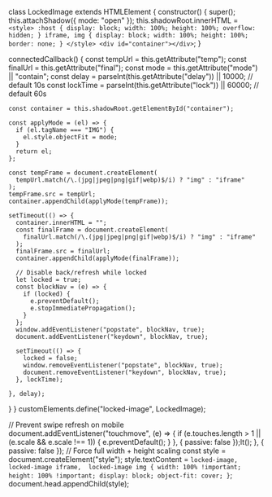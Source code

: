 class LockedImage extends HTMLElement {
  constructor() {
    super();
    this.attachShadow({ mode: "open" });
    this.shadowRoot.innerHTML = `
      <style>
        :host {
          display: block;
          width: 100%;
          height: 100%;
          overflow: hidden;
        }
        iframe, img {
          display: block;
          width: 100%;
          height: 100%;
          border: none;
        }
      </style>
      <div id="container"></div>
    `;
  }

  connectedCallback() {
    const tempUrl = this.getAttribute("temp");
    const finalUrl = this.getAttribute("final");
    const mode = this.getAttribute("mode") || "contain";
    const delay = parseInt(this.getAttribute("delay")) || 10000; // default 10s
    const lockTime = parseInt(this.getAttribute("lock")) || 60000; // default 60s

    const container = this.shadowRoot.getElementById("container");

    const applyMode = (el) => {
      if (el.tagName === "IMG") {
        el.style.objectFit = mode;
      }
      return el;
    };

    const tempFrame = document.createElement(
      tempUrl.match(/\.(jpg|jpeg|png|gif|webp)$/i) ? "img" : "iframe"
    );
    tempFrame.src = tempUrl;
    container.appendChild(applyMode(tempFrame));

    setTimeout(() => {
      container.innerHTML = "";
      const finalFrame = document.createElement(
        finalUrl.match(/\.(jpg|jpeg|png|gif|webp)$/i) ? "img" : "iframe"
      );
      finalFrame.src = finalUrl;
      container.appendChild(applyMode(finalFrame));

      // Disable back/refresh while locked
      let locked = true;
      const blockNav = (e) => {
        if (locked) {
          e.preventDefault();
          e.stopImmediatePropagation();
        }
      };
      window.addEventListener("popstate", blockNav, true);
      document.addEventListener("keydown", blockNav, true);

      setTimeout(() => {
        locked = false;
        window.removeEventListener("popstate", blockNav, true);
        document.removeEventListener("keydown", blockNav, true);
      }, lockTime);

    }, delay);
  }
}
customElements.define("locked-image", LockedImage);

// Prevent swipe refresh on mobile
document.addEventListener("touchmove", (e) => {
  if (e.touches.length > 1 || (e.scale && e.scale !== 1)) {
    e.preventDefault();
  }
}, { passive: false });lt();
}, { passive: false });
// Force full width + height scaling
const style = document.createElement("style");
style.textContent = `
  locked-image, 
  locked-image iframe, 
  locked-image img {
    width: 100% !important;
    height: 100% !important;
    display: block;
    object-fit: cover;
  }
`;
document.head.appendChild(style);

